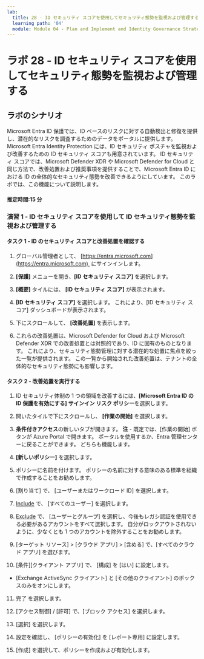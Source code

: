 ```yaml
---
lab:
  title: 28 - ID セキュリティ スコアを使用してセキュリティ態勢を監視および管理する
  learning path: '04'
  module: Module 04 - Plan and Implement and Identity Governance Strategy
---
```


# ラボ 28 - ID セキュリティ スコアを使用してセキュリティ態勢を監視および管理する

## ラボのシナリオ

Microsoft Entra ID 保護では、ID ベースのリスクに対する自動検出と修復を提供し、潜在的なリスクを調査するためのデータをポータルに提供します。 Microsoft Entra Identity Protection には、ID セキュリティ ポスチャを監視および改善するための ID セキュリティ スコアも用意されています。  ID セキュリティ スコアでは、Microsoft Defender XDR や Microsoft Defender for Cloud と同じ方法で、改善処置および推奨事項を提供することで、Microsoft Entra ID における ID の全体的なセキュリティ態勢を改善できるようにしています。  このラボでは、この機能について説明します。 

#### 推定時間:15 分

### 演習 1 - ID セキュリティ スコアを使用して ID セキュリティ態勢を監視および管理する

#### タスク 1 - ID のセキュリティ スコアと改善処置を確認する

1. グローバル管理者として、 [https://entra.microsoft.com](https://entra.microsoft.com)  にサインインします。

2. **[保護]** メニューを開き、**[ID セキュリティ スコア]** を選択します。

3. **[概要]** タイルには、 **[ID セキュリティ スコア]** が表示されます。

4. **[ID セキュリティ スコア]** を選択します。  これにより、[ID セキュリティ スコア] ダッシュボードが表示されます。

5. 下にスクロールして、 **[改善処置]** を表示します。

6. これらの改善処置は、Microsoft Defender for Cloud および Microsoft Defender XDR での改善処置とは対照的であり、ID に固有のものとなります。  これにより、セキュリティ態勢管理に対する潜在的な処置に焦点を絞った一覧が提供されます。  この一覧から開始された改善処置は、テナントの全体的なセキュリティ態勢にも影響します。 

#### タスク 2 - 改善処置を実行する

1. ID セキュリティ体制の 1 つの領域を改善するには、**[Microsoft Entra ID の ID 保護を有効にする] サインイン リスク ポリシー**を選択します。

2. 開いたタイルで下にスクロールし、 **[作業の開始]** を選択します。

3. **条件付きアクセス**の新しいタブが開きます。
 **注** - 既定では、[作業の開始] ボタンが Azure Portal で開きます。 ポータルを使用するか、Entra 管理センターに戻ることができます。 どちらも機能します。

4. **[新しいポリシー]** を選択します。

5. ポリシーに名前を付けます。 ポリシーの名前に対する意味のある標準を組織で作成することをお勧めします。

6. [割り当て] で、 [ユーザーまたはワークロード ID] を選択します。

7. [Include](含める) で、 [すべてのユーザー] を選択します。

8. [Exclude](除外) で、 [ユーザーとグループ] を選択し、今後もレガシ認証を使用できる必要があるアカウントをすべて選択します。 自分がロックアウトされないように、少なくとも 1 つのアカウントを除外することをお勧めします。

9. [ターゲット リソース] > [クラウド アプリ] > [含める] で、[すべてのクラウド アプリ] を選びます。

10. [条件][クライアント アプリ] で、 [構成] を [はい] に設定します。
 - [Exchange ActiveSync クライアント] と [その他のクライアント] のボックスのみをオンにします。

11. 完了 を選択します。

12. [アクセス制御] / [許可] で、[ブロック アクセス] を選択します。

13. [選択] を選択します。

14. 設定を確認し、 [ポリシーの有効化] を [レポート専用] に設定します。

15. [作成] を選択して、ポリシーを作成および有効化します。
